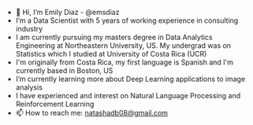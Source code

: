 - 👋 Hi, I’m Emily Diaz - @emsdiaz
- I’m a Data Scientist with 5 years of working experience in consulting industry
- I am currently pursuing my masters degree in Data Analytics Engineering at Northeastern University, US. My undergrad was on Statistics which I studied at University of Costa Rica (UCR)
- I'm originally from Costa Rica, my first language is Spanish and I'm currently based in Boston, US
- I’m currently learning more about Deep Learning applications to image analysis
- I have experienced and interest on Natural Language Processing and Reinforcement Learning 
- 📫 How to reach me: natashadb08@gmail.com

<!---
emsdiaz/emsdiaz is a ✨ special ✨ repository because its `README.md` (this file) appears on your GitHub profile.
You can click the Preview link to take a look at your changes.
--->
